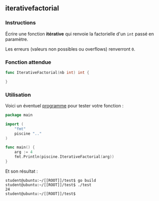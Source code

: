 ## iterativefactorial

### Instructions

Écrire une fonction **itérative** qui renvoie la factorielle d'un `int` passé en paramètre.

Les erreurs (valeurs non possibles ou overflows) renverront `0`.

### Fonction attendue

```go
func IterativeFactorial(nb int) int {

}
```

### Utilisation

Voici un éventuel [programme](TODO-LINK) pour tester votre fonction :

```go
package main

import (
	"fmt"
	piscine ".."
)

func main() {
	arg := 4
	fmt.Println(piscine.IterativeFactorial(arg))
}
```

Et son résultat :

```console
student@ubuntu:~/[[ROOT]]/test$ go build
student@ubuntu:~/[[ROOT]]/test$ ./test
24
student@ubuntu:~/[[ROOT]]/test$
```
